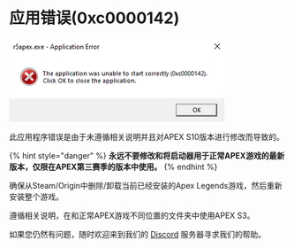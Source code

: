 # 应用错误\(0xc0000142\)

![](../.gitbook/assets/image%20%2811%29.png)

此应用程序错误是由于未遵循相关说明并且对APEX S10版本进行修改而导致的。

{% hint style="danger" %}
**永远不要修改和将启动器用于正常APEX游戏的最新版本，仅限在APEX第三赛季的版本中使用。**
{% endhint %}

确保从Steam/Origin中删除/卸载当前已经安装的Apex Legends游戏，然后重新安装整个游戏。

遵循相关说明，在和正常APEX游戏不同位置的文件夹中使用APEX S3。

如果您仍然有问题，随时欢迎来到我们的 [Discord](https://discord.gg/R5Reloaded) 服务器寻求我们的帮助。

